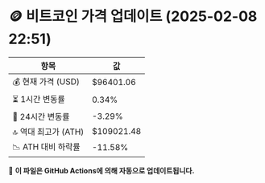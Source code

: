 # 🪙 비트코인 가격 업데이트 (2025-02-08 22:51)

| 항목                | 값 |
|--------------------|----------------|
| 💰 현재 가격 (USD) | $96401.06 |
| ⏳ 1시간 변동률    | 0.34% |
| 📆 24시간 변동률   | -3.29% |
| 🔝 역대 최고가 (ATH) | $109021.48 |
| 📉 ATH 대비 하락률 | -11.58% |

🔄 **이 파일은 GitHub Actions에 의해 자동으로 업데이트됩니다.**
